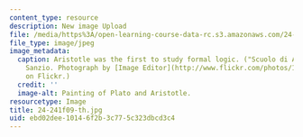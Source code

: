 ```yaml
---
content_type: resource
description: New image Upload
file: /media/https%3A/open-learning-course-data-rc.s3.amazonaws.com/24-241-logic-i-fall-2009/ebd02dee10146f2b3c775c323dbcd3c4_24-241f09-th.jpg
file_type: image/jpeg
image_metadata:
  caption: Aristotle was the first to study formal logic. ("Scuolo di Atene" by Raphael
    Sanzio. Photograph by [Image Editor](http://www.flickr.com/photos/11304375@N07/2769553173/)
    on Flickr.)
  credit: ''
  image-alt: Painting of Plato and Aristotle.
resourcetype: Image
title: 24-241f09-th.jpg
uid: ebd02dee-1014-6f2b-3c77-5c323dbcd3c4
---
```

